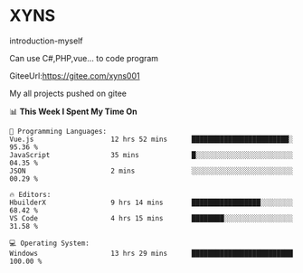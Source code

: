 # XYNS
introduction-myself

Can use C#,PHP,vue... to code program

GiteeUrl:https://gitee.com/xyns001

My all projects pushed on gitee

<!--START_SECTION:waka-->
📊 **This Week I Spent My Time On** 

```text
💬 Programming Languages: 
Vue.js                   12 hrs 52 mins      ████████████████████████░   95.36 % 
JavaScript               35 mins             █░░░░░░░░░░░░░░░░░░░░░░░░   04.35 % 
JSON                     2 mins              ░░░░░░░░░░░░░░░░░░░░░░░░░   00.29 % 

🔥 Editors: 
HbuilderX                9 hrs 14 mins       █████████████████░░░░░░░░   68.42 % 
VS Code                  4 hrs 15 mins       ████████░░░░░░░░░░░░░░░░░   31.58 % 

💻 Operating System: 
Windows                  13 hrs 29 mins      █████████████████████████   100.00 % 
```


<!--END_SECTION:waka-->

